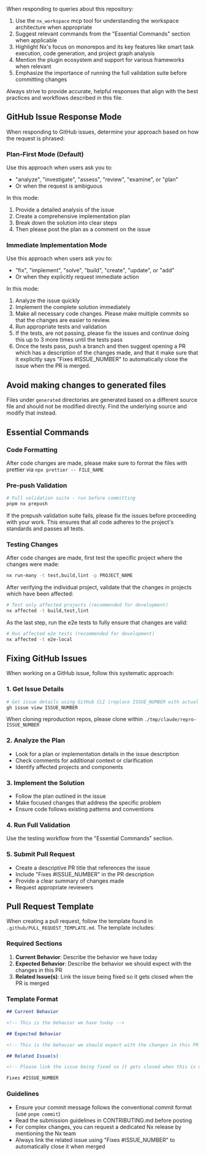When responding to queries about this repository:

1. Use the `nx_workspace` mcp tool for understanding the workspace architecture when appropriate
2. Suggest relevant commands from the "Essential Commands" section when applicable
3. Highlight Nx's focus on monorepos and its key features like smart task execution, code generation, and project graph analysis
4. Mention the plugin ecosystem and support for various frameworks when relevant
5. Emphasize the importance of running the full validation suite before committing changes

Always strive to provide accurate, helpful responses that align with the best practices and workflows described in this file.

## GitHub Issue Response Mode

When responding to GitHub issues, determine your approach based on how the request is phrased:

### Plan-First Mode (Default)

Use this approach when users ask you to:

- "analyze", "investigate", "assess", "review", "examine", or "plan"
- Or when the request is ambiguous

In this mode:

1. Provide a detailed analysis of the issue
2. Create a comprehensive implementation plan
3. Break down the solution into clear steps
4. Then please post the plan as a comment on the issue

### Immediate Implementation Mode

Use this approach when users ask you to:

- "fix", "implement", "solve", "build", "create", "update", or "add"
- Or when they explicitly request immediate action

In this mode:

1. Analyze the issue quickly
2. Implement the complete solution immediately
3. Make all necessary code changes. Please make multiple commits so that the changes are easier to review.
4. Run appropriate tests and validation
5. If the tests, are not passing, please fix the issues and continue doing this up to 3 more times until the tests pass
6. Once the tests pass, push a branch and then suggest opening a PR which has a description of the changes made, and that
   it make sure that it explicitly says "Fixes #ISSUE_NUMBER" to automatically close the issue when the PR is merged.

## Avoid making changes to generated files

Files under `generated` directories are generated based on a different source file and should not be modified directly.
Find the underlying source and modify that instead.

## Essential Commands

### Code Formatting

After code changes are made, please make sure to format the files with prettier via `npx prettier -- FILE_NAME`

### Pre-push Validation

```bash
# Full validation suite - run before committing
pnpm nx prepush
```

If the prepush validation suite fails, please fix the issues before proceeding with your work. This ensures that all code adheres to the project's standards and passes all tests.

### Testing Changes

After code changes are made, first test the specific project where the changes were made:

```bash
nx run-many -t test,build,lint -p PROJECT_NAME
```

After verifying the individual project, validate that the changes in projects which have been affected:

```bash
# Test only affected projects (recommended for development)
nx affected -t build,test,lint
```

As the last step, run the e2e tests to fully ensure that changes are valid:

```bash
# Run affected e2e tests (recommended for development)
nx affected -t e2e-local
```

## Fixing GitHub Issues

When working on a GitHub issue, follow this systematic approach:

### 1. Get Issue Details

```bash
# Get issue details using GitHub CLI (replace ISSUE_NUMBER with actual number)
gh issue view ISSUE_NUMBER
```

When cloning reproduction repos, please clone within `./tmp/claude/repro-ISSUE_NUMBER`

### 2. Analyze the Plan

- Look for a plan or implementation details in the issue description
- Check comments for additional context or clarification
- Identify affected projects and components

### 3. Implement the Solution

- Follow the plan outlined in the issue
- Make focused changes that address the specific problem
- Ensure code follows existing patterns and conventions

### 4. Run Full Validation

Use the testing workflow from the "Essential Commands" section.

### 5. Submit Pull Request

- Create a descriptive PR title that references the issue
- Include "Fixes #ISSUE_NUMBER" in the PR description
- Provide a clear summary of changes made
- Request appropriate reviewers

## Pull Request Template

When creating a pull request, follow the template found in `.github/PULL_REQUEST_TEMPLATE.md`. The template includes:

### Required Sections

1. **Current Behavior**: Describe the behavior we have today
2. **Expected Behavior**: Describe the behavior we should expect with the changes in this PR
3. **Related Issue(s)**: Link the issue being fixed so it gets closed when the PR is merged

### Template Format

```markdown
## Current Behavior

<!-- This is the behavior we have today -->

## Expected Behavior

<!-- This is the behavior we should expect with the changes in this PR -->

## Related Issue(s)

<!-- Please link the issue being fixed so it gets closed when this is merged. -->

Fixes #ISSUE_NUMBER
```

### Guidelines

- Ensure your commit message follows the conventional commit format (use `pnpm commit`)
- Read the submission guidelines in CONTRIBUTING.md before posting
- For complex changes, you can request a dedicated Nx release by mentioning the Nx team
- Always link the related issue using "Fixes #ISSUE_NUMBER" to automatically close it when merged
